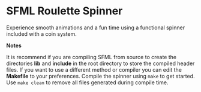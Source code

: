 # SFML Roulette Spinner
Experience smooth animations and a fun time using a functional spinner included with a coin system.

**Notes**

It is recommend if you are compiling SFML from source to create the directories **lib** and **include** in the root directory to store the compiled header files. If you want to use a different method or compiler you can edit the **Makefile** to your preferences. Compile the spinner using ```make``` to get started. Use ```make clean``` to remove all files generated during compile time.
